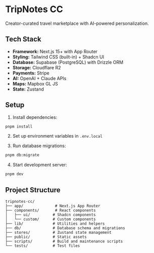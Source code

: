 # TripNotes CC

Creator-curated travel marketplace with AI-powered personalization.

## Tech Stack

- **Framework:** Next.js 15+ with App Router
- **Styling:** Tailwind CSS (built-in) + Shadcn UI
- **Database:** Supabase (PostgreSQL) with Drizzle ORM
- **Storage:** Cloudflare R2
- **Payments:** Stripe
- **AI:** OpenAI + Claude APIs
- **Maps:** Mapbox GL JS
- **State:** Zustand

## Setup

1. Install dependencies:
```bash
pnpm install
```

2. Set up environment variables in `.env.local`

3. Run database migrations:
```bash
pnpm db:migrate
```

4. Start development server:
```bash
pnpm dev
```

## Project Structure

```
tripnotes-cc/
├── app/              # Next.js App Router
├── components/       # React components
│   ├── ui/          # Shadcn components
│   └── custom/      # Custom components
├── lib/             # Utilities and helpers
├── db/              # Database schema and migrations
├── stores/          # Zustand state management
├── public/          # Static assets
├── scripts/         # Build and maintenance scripts
└── tests/           # Test files
```
